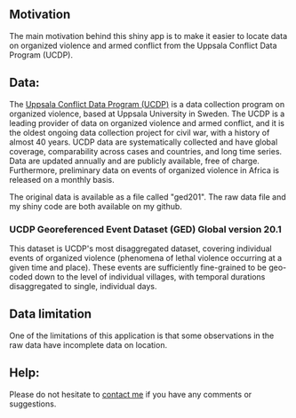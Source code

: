 
## Motivation
The main motivation behind this shiny app is to make it easier to locate data on organized violence and armed conflict from the Uppsala Conflict Data Program (UCDP).

## Data:
The [Uppsala Conflict Data Program (UCDP)](https://ucdp.uu.se/) is a data collection program on organized violence, based at Uppsala University in Sweden. The UCDP is a leading provider of data on organized violence and armed conflict, and it is the oldest ongoing data collection project for civil war, with a history of almost 40 years. UCDP data are systematically collected and have global coverage, comparability across cases and countries, and long time series. Data are updated annually and are publicly available, free of charge. Furthermore, preliminary data on events of organized violence in Africa is released on a monthly basis.

The original data is available as a file called "ged201". The raw data file and my shiny code are both available on my github.

### UCDP Georeferenced Event Dataset (GED) Global version 20.1
This dataset is UCDP's most disaggregated dataset, covering individual events of organized violence (phenomena of lethal violence occurring at a given time and place). These events are sufficiently fine-grained to be geo-coded down to the level of individual villages, with temporal durations disaggregated to single, individual days.

## Data limitation
One of the limitations of this application is that some observations in the raw data have incomplete data on location.

## Help:
Please do not hesitate to <a href = "mailto: fparadagomezurqu@worldbank.org">contact me</a> if you have any comments or suggestions.
